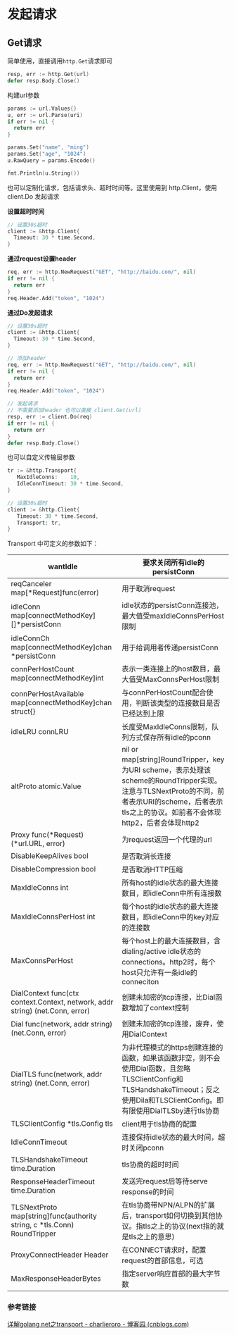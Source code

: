 # 发起请求



## Get请求

简单使用，直接调用`http.Get`请求即可

```go
resp, err := http.Get(url)
defer resp.Body.Close()
```

构建url参数

```go
params := url.Values{}
u, err := url.Parse(uri)
if err != nil {
  return err
}

params.Set("name", "ming")
params.Set("age", "1024")
u.RawQuery = params.Encode()

fmt.Println(u.String())
```

也可以定制化请求，包括请求头、超时时间等。这里使用到 http.Client，使用 client.Do 发起请求

**设置超时时间**

```go
// 设置30s超时
client := &http.Client{
  Timeout: 30 * time.Second,
}
```

**通过request设置header**

```go
req, err := http.NewRequest("GET", "http://baidu.com/", nil)
if err != nil {
  return err
}
req.Header.Add("token", "1024")
```

**通过Do发起请求**

```go
// 设置30s超时
client := &http.Client{
  Timeout: 30 * time.Second,
}

// 添加header
req, err := http.NewRequest("GET", "http://baidu.com/", nil)
if err != nil {
  return err
}
req.Header.Add("token", "1024")

// 发起请求
// 不需要添加header 也可以直接 client.Get(url)
resp, err := client.Do(req)
if err != nil {
  return err
}
defer resp.Body.Close()
```

也可以自定义传输层参数

```go
tr := &http.Transport{
   MaxIdleConns:    10,
   IdleConnTimeout: 30 * time.Second,
}

// 设置30s超时
client := &http.Client{
   Timeout: 30 * time.Second,
   Transport: tr,
}
```

Transport 中可定义的参数如下：

| wantIdle                                                     | 要求关闭所有idle的persistConn                                |
| ------------------------------------------------------------ | ------------------------------------------------------------ |
| reqCanceler map[*Request]func(error)                         | 用于取消request                                              |
| idleConn  map[connectMethodKey][]*persistConn                | idle状态的persistConn连接池，最大值受maxIdleConnsPerHost限制 |
| idleConnCh map[connectMethodKey]chan *persistConn            | 用于给调用者传递persistConn                                  |
| connPerHostCount   map[connectMethodKey]int                  | 表示一类连接上的host数目，最大值受MaxConnsPerHost限制        |
| connPerHostAvailable map[connectMethodKey]chan struct{}      | 与connPerHostCount配合使用，判断该类型的连接数目是否已经达到上限 |
| idleLRU  connLRU                                             | 长度受MaxIdleConns限制，队列方式保存所有idle的pconn          |
| altProto  atomic.Value                                       | nil or map[string]RoundTripper，key为URI scheme，表示处理该scheme的RoundTripper实现。注意与TLSNextProto的不同，前者表示URI的scheme，后者表示tls之上的协议。如前者不会体现http2，后者会体现http2 |
| Proxy func(*Request) (*url.URL, error)                       | 为request返回一个代理的url                                   |
| DisableKeepAlives bool                                       | 是否取消长连接                                               |
| DisableCompression bool                                      | 是否取消HTTP压缩                                             |
| MaxIdleConns int                                             | 所有host的idle状态的最大连接数目，即idleConn中所有连接数     |
| MaxIdleConnsPerHost int                                      | 每个host的idle状态的最大连接数目，即idleConn中的key对应的连接数 |
| MaxConnsPerHost                                              | 每个host上的最大连接数目，含dialing/active idle状态的connections。http2时，每个host只允许有一条idle的conneciton |
| DialContext func(ctx context.Context, network, addr string) (net.Conn, error) | 创建未加密的tcp连接，比Dial函数增加了context控制             |
| Dial func(network, addr string) (net.Conn, error)            | 创建未加密的tcp连接，废弃，使用DialContext                   |
| DialTLS func(network, addr string) (net.Conn, error)         | 为非代理模式的https创建连接的函数，如果该函数非空，则不会使用Dial函数，且忽略TLSClientConfig和TLSHandshakeTimeout；反之使用Dila和TLSClientConfig。即有限使用DialTLSby进行tls协商 |
| TLSClientConfig *tls.Config tls                              | client用于tls协商的配置                                      |
| IdleConnTimeout                                              | 连接保持idle状态的最大时间，超时关闭pconn                    |
| TLSHandshakeTimeout time.Duration                            | tls协商的超时时间                                            |
| ResponseHeaderTimeout time.Duration                          | 发送完request后等待serve response的时间                      |
| TLSNextProto map[string]func(authority string, c *tls.Conn) RoundTripper | 在tls协商带NPN/ALPN的扩展后，transport如何切换到其他协议。指tls之上的协议(next指的就是tls之上的意思) |
| ProxyConnectHeader Header                                    | 在CONNECT请求时，配置request的首部信息，可选                 |
| MaxResponseHeaderBytes                                       | 指定server响应首部的最大字节数                               |













### 参考链接

[详解golang net之transport - charlieroro - 博客园 (cnblogs.com)](https://www.cnblogs.com/charlieroro/p/11409153.html)